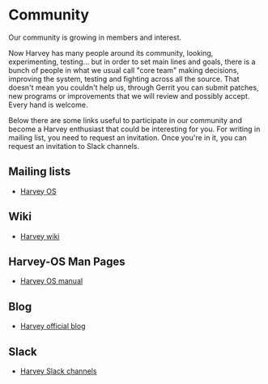 # Community

Our community is growing in members and interest.

Now Harvey has many people around its community, looking, experimenting,
testing... but in order to set main lines and goals, there is a bunch of people
in what we usual call "core team" making decisions, improving the system, testing
and fighting across all the source.
That doesn't mean you couldn't help us, through Gerrit you can submit patches,
new programs or improvements that we will review and possibly accept. Every hand
is welcome.

Below there are some links useful to participate in our community and become a Harvey enthusiast
that could be interesting for you. For writing in mailing list, you need to request
an invitation. Once you're in it, you can request an invitation to Slack channels.

## Mailing lists 

* <a href="https://groups.google.com/forum/#!forum/harvey">Harvey OS</a>

## Wiki 

* <a href="https://github.com/Harvey-OS/harvey/wiki">Harvey wiki</a>

## Harvey-OS Man Pages

* <a href="https://sevki.io/harvey/sys/man/1/0intro">Harvey OS manual</a>

## Blog

* <a href="https://blog.harvey-os.org">Harvey official blog</a>

## Slack

* <a href="https://harvey-os.slack.com/messages/general/">Harvey Slack channels</a>
